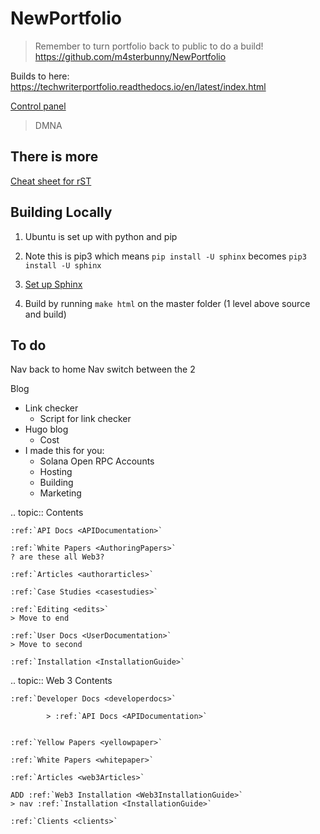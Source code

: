 # NewPortfolio

> Remember to turn portfolio back to public to do a build!
> https://github.com/m4sterbunny/NewPortfolio

Builds to here: https://techwriterportfolio.readthedocs.io/en/latest/index.html

[Control panel](https://readthedocs.org/projects/techwriterportfolio/)

> DMNA

## There is more
[Cheat sheet for rST](https://cheat.readthedocs.io/en/latest/rst.html)

## Building Locally

1. Ubuntu is set up with python and pip
2. Note this is pip3 which means `pip install -U sphinx` becomes `pip3 install -U sphinx`

3. [Set up Sphinx](https://www.sphinx-doc.org/en/master/usage/quickstart.html)

4. Build by running `make html` on the master folder (1 level above source and build)

## To do

Nav back to home
Nav switch between the 2

Blog
 - Link checker 
 	- Script for link checker 
 - Hugo blog
 	- Cost 
 - I made this for you:
	- Solana Open RPC
Accounts
	- Hosting
	- Building
	- Marketing


.. topic:: Contents

    :ref:`API Docs <APIDocumentation>`

    :ref:`White Papers <AuthoringPapers>`
    ? are these all Web3?

    :ref:`Articles <authorarticles>`

    :ref:`Case Studies <casestudies>`

    :ref:`Editing <edits>`
    > Move to end

    :ref:`User Docs <UserDocumentation>`
    > Move to second

    :ref:`Installation <InstallationGuide>`


.. topic:: Web 3 Contents

    :ref:`Developer Docs <developerdocs>`

            > :ref:`API Docs <APIDocumentation>`
   

    :ref:`Yellow Papers <yellowpaper>`

    :ref:`White Papers <whitepaper>`

    :ref:`Articles <web3Articles>`

    ADD :ref:`Web3 Installation <Web3InstallationGuide>`
    > nav :ref:`Installation <InstallationGuide>`

    :ref:`Clients <clients>`

